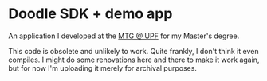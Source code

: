Doodle SDK + demo app
=====================

An application I developed at the [MTG @ UPF](http://www.mtg.upf.edu) for my
Master's degree.

This code is obsolete and unlikely to work. Quite frankly, I don't think it even
compiles. I might do some renovations here and there to make it work again, but
for now I'm uploading it merely for archival purposes.
